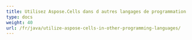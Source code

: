 ```yaml
---
title: Utilisez Aspose.Cells dans d autres langages de programmation
type: docs
weight: 40
url: /fr/java/utilize-aspose-cells-in-other-programming-languages/
---
```

